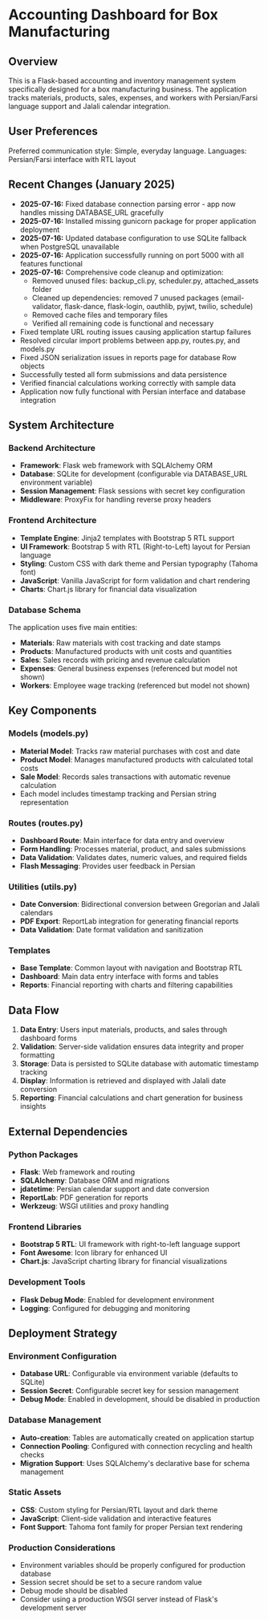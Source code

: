 # Accounting Dashboard for Box Manufacturing

## Overview

This is a Flask-based accounting and inventory management system specifically designed for a box manufacturing business. The application tracks materials, products, sales, expenses, and workers with Persian/Farsi language support and Jalali calendar integration.

## User Preferences

Preferred communication style: Simple, everyday language.
Languages: Persian/Farsi interface with RTL layout

## Recent Changes (January 2025)

- **2025-07-16:** Fixed database connection parsing error - app now handles missing DATABASE_URL gracefully
- **2025-07-16:** Installed missing gunicorn package for proper application deployment
- **2025-07-16:** Updated database configuration to use SQLite fallback when PostgreSQL unavailable
- **2025-07-16:** Application successfully running on port 5000 with all features functional
- **2025-07-16:** Comprehensive code cleanup and optimization:
  - Removed unused files: backup_cli.py, scheduler.py, attached_assets folder
  - Cleaned up dependencies: removed 7 unused packages (email-validator, flask-dance, flask-login, oauthlib, pyjwt, twilio, schedule)
  - Removed cache files and temporary files
  - Verified all remaining code is functional and necessary
- Fixed template URL routing issues causing application startup failures
- Resolved circular import problems between app.py, routes.py, and models.py
- Fixed JSON serialization issues in reports page for database Row objects
- Successfully tested all form submissions and data persistence
- Verified financial calculations working correctly with sample data
- Application now fully functional with Persian interface and database integration

## System Architecture

### Backend Architecture
- **Framework**: Flask web framework with SQLAlchemy ORM
- **Database**: SQLite for development (configurable via DATABASE_URL environment variable)
- **Session Management**: Flask sessions with secret key configuration
- **Middleware**: ProxyFix for handling reverse proxy headers

### Frontend Architecture
- **Template Engine**: Jinja2 templates with Bootstrap 5 RTL support
- **UI Framework**: Bootstrap 5 with RTL (Right-to-Left) layout for Persian language
- **Styling**: Custom CSS with dark theme and Persian typography (Tahoma font)
- **JavaScript**: Vanilla JavaScript for form validation and chart rendering
- **Charts**: Chart.js library for financial data visualization

### Database Schema
The application uses five main entities:
- **Materials**: Raw materials with cost tracking and date stamps
- **Products**: Manufactured products with unit costs and quantities
- **Sales**: Sales records with pricing and revenue calculation
- **Expenses**: General business expenses (referenced but model not shown)
- **Workers**: Employee wage tracking (referenced but model not shown)

## Key Components

### Models (models.py)
- **Material Model**: Tracks raw material purchases with cost and date
- **Product Model**: Manages manufactured products with calculated total costs
- **Sale Model**: Records sales transactions with automatic revenue calculation
- Each model includes timestamp tracking and Persian string representation

### Routes (routes.py)
- **Dashboard Route**: Main interface for data entry and overview
- **Form Handling**: Processes material, product, and sales submissions
- **Data Validation**: Validates dates, numeric values, and required fields
- **Flash Messaging**: Provides user feedback in Persian

### Utilities (utils.py)
- **Date Conversion**: Bidirectional conversion between Gregorian and Jalali calendars
- **PDF Export**: ReportLab integration for generating financial reports
- **Data Validation**: Date format validation and sanitization

### Templates
- **Base Template**: Common layout with navigation and Bootstrap RTL
- **Dashboard**: Main data entry interface with forms and tables
- **Reports**: Financial reporting with charts and filtering capabilities

## Data Flow

1. **Data Entry**: Users input materials, products, and sales through dashboard forms
2. **Validation**: Server-side validation ensures data integrity and proper formatting
3. **Storage**: Data is persisted to SQLite database with automatic timestamp tracking
4. **Display**: Information is retrieved and displayed with Jalali date conversion
5. **Reporting**: Financial calculations and chart generation for business insights

## External Dependencies

### Python Packages
- **Flask**: Web framework and routing
- **SQLAlchemy**: Database ORM and migrations
- **jdatetime**: Persian calendar support and date conversion
- **ReportLab**: PDF generation for reports
- **Werkzeug**: WSGI utilities and proxy handling

### Frontend Libraries
- **Bootstrap 5 RTL**: UI framework with right-to-left language support
- **Font Awesome**: Icon library for enhanced UI
- **Chart.js**: JavaScript charting library for financial visualizations

### Development Tools
- **Flask Debug Mode**: Enabled for development environment
- **Logging**: Configured for debugging and monitoring

## Deployment Strategy

### Environment Configuration
- **Database URL**: Configurable via environment variable (defaults to SQLite)
- **Session Secret**: Configurable secret key for session management
- **Debug Mode**: Enabled in development, should be disabled in production

### Database Management
- **Auto-creation**: Tables are automatically created on application startup
- **Connection Pooling**: Configured with connection recycling and health checks
- **Migration Support**: Uses SQLAlchemy's declarative base for schema management

### Static Assets
- **CSS**: Custom styling for Persian/RTL layout and dark theme
- **JavaScript**: Client-side validation and interactive features
- **Font Support**: Tahoma font family for proper Persian text rendering

### Production Considerations
- Environment variables should be properly configured for production database
- Session secret should be set to a secure random value
- Debug mode should be disabled
- Consider using a production WSGI server instead of Flask's development server